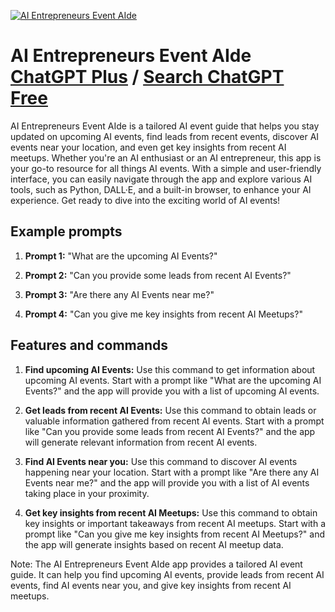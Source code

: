 
[![AI Entrepreneurs Event AIde](https://files.oaiusercontent.com/file-ym9eAbRxFpJ4MpQzlcOSwF1t?se=2123-10-18T18%3A27%3A26Z&sp=r&sv=2021-08-06&sr=b&rscc=max-age%3D31536000%2C%20immutable&rscd=attachment%3B%20filename%3D964955d1-c658-4375-b8b9-4637cf68e87a.png&sig=kSqOMCAr6l8zyU%2BLk%2BgVbhbn9sGVRsTILphTeJXLJCs%3D)](https://chat.openai.com/g/g-sE7MgMNmr-ai-entrepreneurs-event-aide)

# AI Entrepreneurs Event AIde [ChatGPT Plus](https://chat.openai.com/g/g-sE7MgMNmr-ai-entrepreneurs-event-aide) / [Search ChatGPT Free](https://gptcall.net/index.html#/?search=AI%20Entrepreneurs%20Event%20AIde)

AI Entrepreneurs Event AIde is a tailored AI event guide that helps you stay updated on upcoming AI events, find leads from recent events, discover AI events near your location, and even get key insights from recent AI meetups. Whether you're an AI enthusiast or an AI entrepreneur, this app is your go-to resource for all things AI events. With a simple and user-friendly interface, you can easily navigate through the app and explore various AI tools, such as Python, DALL·E, and a built-in browser, to enhance your AI experience. Get ready to dive into the exciting world of AI events!

## Example prompts

1. **Prompt 1:** "What are the upcoming AI Events?"

2. **Prompt 2:** "Can you provide some leads from recent AI Events?"

3. **Prompt 3:** "Are there any AI Events near me?"

4. **Prompt 4:** "Can you give me key insights from recent AI Meetups?"

## Features and commands

1. **Find upcoming AI Events:** Use this command to get information about upcoming AI events. Start with a prompt like "What are the upcoming AI Events?" and the app will provide you with a list of upcoming AI events.

2. **Get leads from recent AI Events:** Use this command to obtain leads or valuable information gathered from recent AI events. Start with a prompt like "Can you provide some leads from recent AI Events?" and the app will generate relevant information from recent AI events.

3. **Find AI Events near you:** Use this command to discover AI events happening near your location. Start with a prompt like "Are there any AI Events near me?" and the app will provide you with a list of AI events taking place in your proximity.

4. **Get key insights from recent AI Meetups:** Use this command to obtain key insights or important takeaways from recent AI meetups. Start with a prompt like "Can you give me key insights from recent AI Meetups?" and the app will generate insights based on recent AI meetup data.

Note: The AI Entrepreneurs Event AIde app provides a tailored AI event guide. It can help you find upcoming AI events, provide leads from recent AI events, find AI events near you, and give key insights from recent AI meetups.


